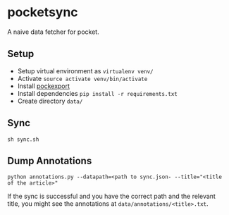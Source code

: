 # pocketsync
A naive data fetcher for pocket.

## Setup

- Setup virtual environment as `virtualenv venv/`
- Activate `source activate venv/bin/activate`
- Install [pockexport](https://github.com/karlicoss/pockexport)
- Install dependencies `pip install -r requirements.txt`
- Create directory `data/`

## Sync
`sh sync.sh`

## Dump Annotations
`python annotations.py --datapath=<path to sync.json- --title="<title of the article>"`

If the sync is successful and you have the correct path and the relevant title, you might see the annotations at `data/annotations/<title>.txt`.
